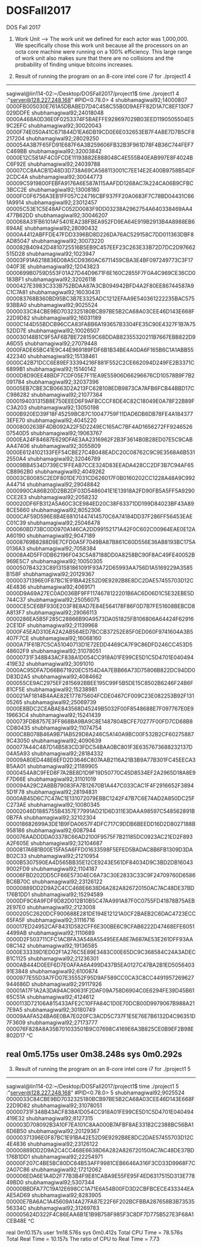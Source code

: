 # DOSFall2017
DOS Fall 2017
1. Work Unit --> The work unit we defined for each actor was 1,000,000. We specifically chose this work unit because all the processors on an octa core machine were running on a 100% efficiency. 
This large range of work unit also makes sure that there are no collisions and the probability of finding unique bitcoins increases.

2. Result of running the program on an 8-core intel core i7 for ./project1 4
-----------------------------------------------------------------------------------------------------------------------------
sagiwal@lin114-02:~/Desktop/DOSFall2017/project1$ time ./project1 4 
:"server@128.227.248.168"
#PID<0.78.0>
4
shubhamagiwal92;14000807	0000FB005030E761A5DBABED7D4C458C55B0D9AEFF82D1A7C8EF130F7029DDFE
shubhamagiwal92;24018048	0000A468A0D36E0F0253374F5BAEFFE928697029B03EED1190505504E59C2EFC
shubhamagiwal92;30020043	0000F74E050A41C671844D1EA6DB19CD0E6E032653EB7F4ABE7D7B5CF8217204
shubhamagiwal92;28029250	000054A3B7F65FD91E687F6A3B259606FB32B3F961D78F4B36C744FEF7C469BB
shubhamagiwal92;32003842	0000E12C581AF4C0FCDE11193882E888048C4E555B40EAB997E8F4024BC6F92E
shubhamagiwal92;24039788	00007CC8AACB1D48D3D738A69CA568113001C7EE14E2E400B9758B54DF2CDC4A
shubhamagiwal92;30044773	00009C5919800FEBFA9176A6E587A115AAFDD1268AC7A224CA06B9CFBC3BCC2E
shubhamagiwal92;13008180	0000FC0F6756A3EB1FF057C24716CBF937FF20A0683F7C78BD04431C661A9914
shubhamagiwal92;23012457	00005C53E1C5E48AFC052D0083F9DD03238A2962754A640338469AA4477B62DD
shubhamagiwal92;30046207	000068A31FB6101AF5401EA238FBEA952FD9EA64E919B2913B4A8988EB6694AE
shubhamagiwal92;28090432	0000A4412ABFFDE47FDD3396BD8D226DA76AC529158C7DD011363DBF8AD85047
shubhamagiwal92;30073220	000082B40942D4810725516B5EB9C457EEF23C263E33B72D7DC2D97662515D28
shubhamagiwal92;1023947	00003F91A6218836D08A5CD9360AC6711459CBA3E4BF097249773C3F17040F3E
shubhamagiwal92;12043823	0000699B0759D553F01A27D44D9671F6E160C2855F7F0A4C969CE36CD0183BF1
shubhamagiwal92;32026118	0000427E3983C333B752BDAA87A3CB094942BFD4A2F80EE86744587A9C1C7A81
shubhamagiwal92;16030431	000083768B360BD95BC3B7E3325ADC1212EFAA9E540361222235BAC57593BBA0
shubhamagiwal92;9025524	0000033C84CBE9BD7032325180BCB97BE5B2CA68A03CEE46D143E668F22D9D82
shubhamagiwal92;16031189	0000C144D55BDCB96CCA83FABB6A193657B3304FE35C90E4327F1B7A7552DD7E
shubhamagiwal92;10026507	000030148B1C9F5AF6B7BE728159C68DDAB82355320211B7667EBB822D9A6D55
shubhamagiwal92;27079448	0000FADE65BC41E9C44E969189FDF6B1B34BE4A0DA6F165B6C1A1ABB55422340
shubhamagiwal92;15138461	0000C42B71DCC6E89EF33394216F881F552C2CE662094D249FE2B3371C6899B1
shubhamagiwal92;15140142	0000D8D90EE48BDF7CDF05E7F11EA9E55906D66296676CD10578B9F7B2091784
shubhamagiwal92;32037396	00005EB7CBE3CB0663D2A213FC62B108EDB9873CA7AFB6FCB44BBD17CC986282
shubhamagiwal92;21077364	0000194031315B8E750EEED6F9AFBCCCF8DE4C82C18049E0A78F22B89FC3A203
shubhamagiwal92;13050198	0000B920ED39F18F45259BCB7C10047759F11DAD6DB6DB78FE4A1843773EFE70
shubhamagiwal92;4045220	0000800263BF4DB092A22F5D2249EC165AC7BF4AD1656272FF924652607540D5
shubhamagiwal92;19063767	0000EA24F84687E629DFAE3AA2316962F2B3F3614B0B28ED07E5C9CABAA47406
shubhamagiwal92;3055809	0000E6124102133FEF54CBE27C4B048EADC20C08762C9C9E3568A6B5312550A4
shubhamagiwal92;32046789	00009BB4534D739EC1FFEAB7CCE324D83EEADA428CC2DF3B7C94AF65CB8962B0
shubhamagiwal92;4049262	00003C80085C2EDF801DE7031CD626017F0B0160202CC1228A48A9C992A44714
shubhamagiwal92;29048842	0000990CA86B20D2BB2DF03D5486041E1E13918A2FD90FB5A5FF5A9290CCE2E3
shubhamagiwal92;2058232	000020DF6FB312A5A60C3CE984ED20C38F63371DD199D84023BF43A898CE5660
shubhamagiwal92;8052306	0000CAF59D596E8B4E68101447414570C6A74184DD37F286FF56453EAEC01C39
shubhamagiwal92;25046478	000060BD73BC0D0970A146CA2DD99152171A42F0C602C00964EAE0E12AA60190
shubhamagiwal92;9047189	00008769B8288D9E7CFD0A5F7049BA87B861C60D556E36AB8193BC175A0136A3
shubhamagiwal92;7058384	00008A4D5FF0DB62196F043C5A87188DD0A8258BC90F8AC49FE40052B969E5C7
shubhamagiwal92;10050305	0000507B4323C89131581861091F93A72D65993AA756D1A5169229A3585B158F
shubhamagiwal92;20129367	00000371396E0F87BC1E91BA42E52D9E9292B8E8DC2DAE57455703D12C4E4836
shubhamagiwal92;4069171	0000D9A69A27EC0AD036BF9FF1174678122201B6AC6D06D1C5E32EBE5D744C37
shubhamagiwal92;25056075	0000CE5CE6BF930E203F8E8AD7E84E564178F86F0D7B7FE51608BEBCD8A813F7
shubhamagiwal92;29066113	0000286EA5B5F285C28866B90A9573DA051825FB106806A64424F629162CE1DF
shubhamagiwal92;21139968	0000F45EAD310EA2A2AB564ED7BCCB37252E85F0ED060F9741604A3B5407F7CE
shubhamagiwal92;16068160	0000A71F61B7C5CA51040713D1E72EDD4469CA7F9C86DFD246CC453D548602F9
shubhamagiwal92;31078051	00000731F348B43ACF838A1D054CC918A01FE99CE5D1C5D4701E040494419E32
shubhamagiwal92;3091010	0000AC95DFA7D66B671920EC5154D4A7EBB66A73D75806B822DC94DD0D83D2A5
shubhamagiwal92;4084662	000055CE9AC2975EF2815692BBEE195C99F5B5DE15C8502B6246F24B6F81CF5E
shubhamagiwal92;15238981	000021AF1814B4AAE82E177875604FCDE0467CF009C23E082253B92F13105265
shubhamagiwal92;25069739	0000E8BDC2CEABAE843568D45249B5032F00F8548688E7F097767E0E919663C4
shubhamagiwal92;15241439	000073FDB8757E3FF868BA9BA9C8E1487804BCFE70277F00FD7CD68B8CD80435
shubhamagiwal92;11074754	0000C8B078B46A9B71AB529D8A246C5A140A9BC00F532B2CF602758879C43050
shubhamagiwal92;4090639	000077A44C487D14B583CD3FDC54BAA0BC801F3E6357673688232137D04A5A93
shubhamagiwal92;28184332	00009A80ED448E6EFD2D3646C807AAB2116A21B3B9A77B301FC45EECA3B5AA01
shubhamagiwal92;21189905	0000454A8C9FED8F7A2BE8D1D9F19D50770C45D8534EF2A2965D18A8E9F7D66E
shubhamagiwal92;31101019	000094A29C2A8BB79083FA7B12670B1A447C033CAC1F4F2916652F38945D1F78
shubhamagiwal92;28194831	0000AB45D6C7C47AC1E131072079EBBC1242F47B7C6E74AD2A850DC25FC273AE
shubhamagiwal92;10080345	00002046D1885755B4357E77991AD21D6D311E3DAAA98597C548562891B0B7FA
shubhamagiwal92;32102304	000018682699A3DE1B9FDA0657F4DFC717C9DDB6BEEDD16D2D8027188B958186
shubhamagiwal92;6087944	000076AADDDDA03378C66AD2100F9575F7B21185DC0923AC21ED2F893A2F605E
shubhamagiwal92;32104687	0000817A6B1B00E15FA5A6FFD01633598F5EFED5BADAC8B6FB1309D3DAB02C33
shubhamagiwal92;21210954	0000B5307590EA4D565BB35E12CE9243E561DF84034D9C3BD2DB160439002FD9
shubhamagiwal92;1104187	00006FBD202DD5CF66E57304EC6A73C30E2833C33C9F24709760D6586BC6B70C
shubhamagiwal92;23126122	00000889DD2D9A2C4CC468E6638D6A282A826720150AC7AC48DE37BD176B1DD1
shubhamagiwal92;15294589	0000DF9C6A9FDF9D82D012B10B5C47AA991A87F0C0755FD41878B75AEB2E97E0
shubhamagiwal92;2123008	0000205C2620DCF900688E281DE194E12121A0CF2BAEB2C6DAC4723ECC65FA5F
shubhamagiwal92;31116716	000017ED24952CAF8431D582CFF6E300BE6C9CFAB6222D47468EFE60514499AB
shubhamagiwal92;1110689	0000D2F503711CFC1ACBFA3A548A55495EEA8E7A687AE53E261DFF93AA08C142
shubhamagiwal92;19136585	0000E33339D1ED02F1A276C5E89E3483C00E65DC9C368584C24A3ADECB1C1125
shubhamagiwal92;21236301	0000AB444D0EEF6D7E0AFAA6A499D437B5EA0127C47BA2B1ED505640391E3848
shubhamagiwal92;6100874	0000977E55D3A7FD07E35552F95D9AF589CC0CA3C8CC4491957269627944686D
shubhamagiwal92;29117926	00001A17F1A2A3DA94AC90631F2DAF09A758D6904C0E6294FE39D45B6165C51A
shubhamagiwal92;4124612	0000113D72106A815433AFE2C10FFA84C1D0E70DCB00D9979067B988A217E9A5
shubhamagiwal92;30180749	00009AAFA524BA6E0BA7E020FC3ACD5C737F1E5E76E7B6132D4C96351D7F3609
shubhamagiwal92;27173777	000076F828A8A35B701033501B9C07698C4169E6A3B825CE0B9EF2B98E802D17
^C

real	0m5.175s
user	0m38.248s
sys	0m0.292s
-----------------------------------------------------------------------------------------------------------------------------

3. Result of running the program on an 8-core intel core i7 for ./project1 5
----------------------------------------------------------------------------------------------------------------------------
sagiwal@lin114-02:~/Desktop/DOSFall2017/project1$ time ./project1 5
:"server@128.227.248.168"
#PID<0.78.0>
5
shubhamagiwal92;9025524	  0000033C84CBE9BD7032325180BCB97BE5B2CA68A03CEE46D143E668F22D9D82
shubhamagiwal92;31078051	00000731F348B43ACF838A1D054CC918A01FE99CE5D1C5D4701E040494419E32
shubhamagiwal92;8127315	  000003D708092B3A10F7EA101C8AA000B7AFBF8AE331B2C2388BC56BA16D6B50
shubhamagiwal92;20129367	00000371396E0F87BC1E91BA42E52D9E9292B8E8DC2DAE57455703D12C4E4836
shubhamagiwal92;23126122	00000889DD2D9A2C4CC468E6638D6A282A826720150AC7AC48DE37BD176B1DD1
shubhamagiwal92;22254971	00000F207C4BE5BC80DC64B53AFF9981CEB6646A316F3CD33D9968F7C2A07C86
shubhamagiwal92;17212062	000006EDA6E1A4D2F77B3B4F9E81CABA9E55FE95F4ED6317515D313E77849BD0
shubhamagiwal92;5307344	  00000BBDFA77C19A12E698CC1A71E6A54B00FD3D2CBFBCECE433344EAAE5AD69
shubhamagiwal92;8283905	  00000E7BA6AC1A45609A14A27FA87E22F6F202BCFBBA287658B3B7353556334C
shubhamagiwal92;31269783	000005624D322F4C86EAA6B1E1B9B758F985F3C8DF7D775B527E3F68A1CEB48E
^C

real	0m10.157s
user	1m18.576s
sys	0m0.412s
Total CPU Time  = 78.576s
Total Real Time = 10.157s
The ratio of CPU to Real Time = 7.73
